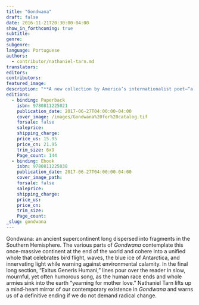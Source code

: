 ```yaml
---
title: "Gondwana"
draft: false
date: 2016-11-21T20:30:00-04:00
show_in_forthcoming: true
subtitle:
genre:
subgenre:
language: Portuguese
authors:
  - contributor/nathaniel-tarn.md
translators:
editors:
contributors:
featured_image:
description: "**A new collection by America’s internationalist poet—“a vision both original and universal” (Octavio Paz)** "
editions:
  - binding: Paperback
    isbn: 9780811225021
    publication_date: 2017-06-27T04:00:00-04:00
    cover_image: /images/Gondwana%20for%20catalog.tif
    forsale: false
    saleprice:
    shipping_charge:
    price_us: 15.95
    price_cn: 21.95
    trim_size: 6x9
    Page_count: 144
  - binding: Ebook
    isbn: 9780811225038
    publication_date: 2017-06-27T04:00:00-04:00
    cover_image_path:
    forsale: false
    saleprice:
    shipping_charge:
    price_us:
    price_cn:
    trim_size:
    Page_count:
_slug: gondwana
---
```


Gondwana: an ancient supercontinent long dispersed into fragments in the Southern Hemisphere. The various parts of _Gondwana_ contemplate this once-massive continent at the end of the world and cohere into a unified whole that celebrates bird flight, waves, the blue ice of Antarctica, and innervating light while warning against environmental calamity. In the final long section, “Exitus Generis Humani,” lines pour over the reader in slow, mournful, yet often humorous song, as the human race ends and whole armies sink into the earth “yearning for mother love.” Nathaniel Tarn lifts up a mind-heart mirror of our contemporary existence in _Gondwana_ and warns us of a definitive ending if we do not demand radical change.

